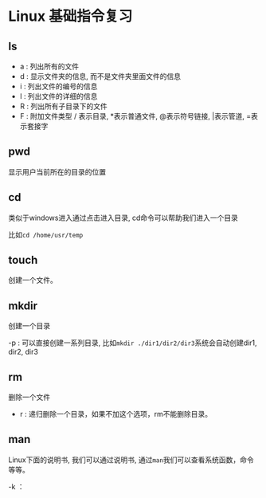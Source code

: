 # Linux 基础指令复习

## ls

- a : 列出所有的文件
- d : 显示文件夹的信息, 而不是文件夹里面文件的信息
- i : 列出文件的编号的信息
- l : 列出文件的详细的信息
- R : 列出所有子目录下的文件
- F : 附加文件类型
    / 表示目录, *表示普通文件, @表示符号链接, |表示管道, =表示套接字

## pwd

显示用户当前所在的目录的位置

## cd 

类似于windows进入通过点击进入目录, cd命令可以帮助我们进入一个目录

比如`cd /home/usr/temp`

## touch 

创建一个文件。 

## mkdir 

创建一个目录

-p : 可以直接创建一系列目录, 比如`mkdir ./dir1/dir2/dir3`系统会自动创建dir1, dir2, dir3

## rm 

删除一个文件

- r : 递归删除一个目录，如果不加这个选项，rm不能删除目录。

## man 

Linux下面的说明书, 我们可以通过说明书, 通过`man`我们可以查看系统函数，命令等等。 

-k ：

